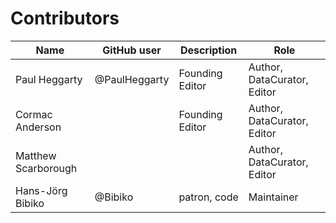 # Contributors

Name                | GitHub user  | Description                          | Role
---                 | ---          | ---                                  | ---
Paul Heggarty       | @PaulHeggarty | Founding Editor | Author, DataCurator, Editor
Cormac Anderson     | | Founding Editor | Author, DataCurator, Editor
Matthew Scarborough | |                 | Author, DataCurator, Editor
Hans-Jörg Bibiko    | @Bibiko       | patron, code     | Maintainer
